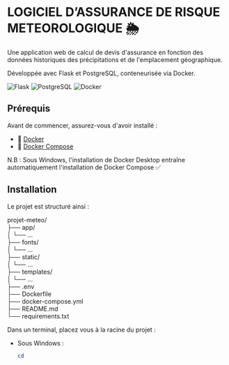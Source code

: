# LOGICIEL D’ASSURANCE DE RISQUE METEOROLOGIQUE 🌦️

Une application web de calcul de devis d'assurance en fonction des données historiques des précipitations et de l'emplacement géographique. 

Développée avec Flask et PostgreSQL, conteneurisée via Docker.

![Flask](https://img.shields.io/badge/Flask-000000?style=for-the-badge&logo=flask&logoColor=white)
![PostgreSQL](https://img.shields.io/badge/PostgreSQL-316192?style=for-the-badge&logo=postgresql&logoColor=white)
![Docker](https://img.shields.io/badge/Docker-2CA5E0?style=for-the-badge&logo=docker&logoColor=white)


## Prérequis

Avant de commencer, assurez-vous d'avoir installé :
- 🐳 [Docker](https://docs.docker.com/get-docker/) 
- 🐙 [Docker Compose](https://docs.docker.com/compose/install/)

N.B : Sous Windows, l'installation de Docker Desktop entraîne automatiquement l'installation de Docker Compose ✅

## Installation

Le projet est structuré ainsi : 

  projet-meteo/  
  ├── app/  
  │     └── ...  
  ├── fonts/  
  │     └── ...  
  ├── static/  
  │      └── ...  
  ├── templates/  
  │     └── ...  
  ├── .env    
  ├── Dockerfile  
  ├── docker-compose.yml  
  ├── README.md  
  └── requirements.txt  

Dans un terminal, placez vous à la racine du projet :
- Sous Windows :
    ```powershell
    cd




